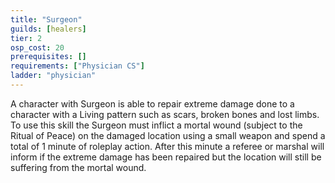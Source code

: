 ```yaml
---
title: "Surgeon"
guilds: [healers]
tier: 2
osp_cost: 20
prerequisites: []
requirements: ["Physician CS"]
ladder: "physician"
---
```

A character with Surgeon is able to repair extreme damage done to a character with a Living pattern such as scars, broken bones and lost limbs. To use this skill the Surgeon must inflict a mortal wound (subject to the Ritual of Peace) on the damaged location using a small weapon and spend a total of 1 minute of roleplay action. After this minute a referee or marshal will inform if the extreme damage has been repaired but the location will still be suffering from the mortal wound.
